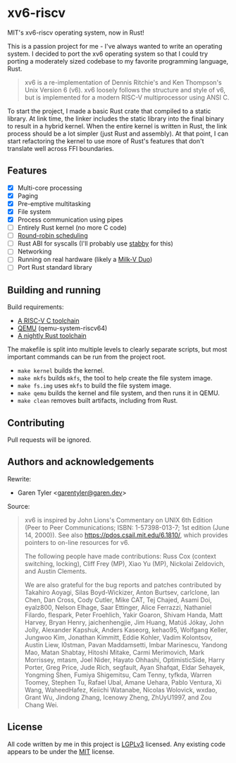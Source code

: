 # xv6-riscv

MIT's xv6-riscv operating system, now in Rust!

This is a passion project for me - I've always wanted to write an operating system.
I decided to port the xv6 operating system so that I could try porting a moderately
sized codebase to my favorite programming language, Rust.

> xv6 is a re-implementation of Dennis Ritchie's and Ken Thompson's Unix
> Version 6 (v6). xv6 loosely follows the structure and style of v6,
> but is implemented for a modern RISC-V multiprocessor using ANSI C.

To start the project, I made a basic Rust crate that compiled to a static library.
At link time, the linker includes the static library into the final binary to result
in a hybrid kernel. When the entire kernel is written in Rust, the link process should
be a lot simpler (just Rust and assembly). At that point, I can start refactoring the
kernel to use more of Rust's features that don't translate well across FFI boundaries.

## Features

- [x] Multi-core processing
- [x] Paging
- [x] Pre-emptive multitasking
- [x] File system
- [x] Process communication using pipes
- [ ] Entirely Rust kernel (no more C code)
- [ ] [Round-robin scheduling](https://en.wikipedia.org/wiki/Round-robin_scheduling)
- [ ] Rust ABI for syscalls (I'll probably use [stabby](https://crates.io/crates/stabby) for this)
- [ ] Networking
- [ ] Running on real hardware (likely a [Milk-V Duo](https://milkv.io/duo))
- [ ] Port Rust standard library

## Building and running

Build requirements:

- [A RISC-V C toolchain](https://github.com/riscv/riscv-gnu-toolchain)
- [QEMU](https://www.qemu.org/download/) (qemu-system-riscv64)
- [A nightly Rust toolchain](https://rustup.rs/)

The makefile is split into multiple levels to clearly separate scripts,
but most important commands can be run from the project root.

- `make kernel` builds the kernel.
- `make mkfs` builds `mkfs`, the tool to help create the file system image.
- `make fs.img` uses `mkfs` to build the file system image.
- `make qemu` builds the kernel and file system, and then runs it in QEMU.
- `make clean` removes built artifacts, including from Rust.

## Contributing

Pull requests will be ignored.

## Authors and acknowledgements

Rewrite:

- Garen Tyler \<<garentyler@garen.dev>>

Source:

> xv6 is inspired by John Lions's Commentary on UNIX 6th Edition (Peer
> to Peer Communications; ISBN: 1-57398-013-7; 1st edition (June 14,
> 2000)).  See also https://pdos.csail.mit.edu/6.1810/, which provides
> pointers to on-line resources for v6.
> 
> The following people have made contributions: Russ Cox (context switching,
> locking), Cliff Frey (MP), Xiao Yu (MP), Nickolai Zeldovich, and Austin
> Clements.
> 
> We are also grateful for the bug reports and patches contributed by
> Takahiro Aoyagi, Silas Boyd-Wickizer, Anton Burtsev, carlclone, Ian
> Chen, Dan Cross, Cody Cutler, Mike CAT, Tej Chajed, Asami Doi,
> eyalz800, Nelson Elhage, Saar Ettinger, Alice Ferrazzi, Nathaniel
> Filardo, flespark, Peter Froehlich, Yakir Goaron, Shivam Handa, Matt
> Harvey, Bryan Henry, jaichenhengjie, Jim Huang, Matúš Jókay, John
> Jolly, Alexander Kapshuk, Anders Kaseorg, kehao95, Wolfgang Keller,
> Jungwoo Kim, Jonathan Kimmitt, Eddie Kohler, Vadim Kolontsov, Austin
> Liew, l0stman, Pavan Maddamsetti, Imbar Marinescu, Yandong Mao, Matan
> Shabtay, Hitoshi Mitake, Carmi Merimovich, Mark Morrissey, mtasm, Joel
> Nider, Hayato Ohhashi, OptimisticSide, Harry Porter, Greg Price, Jude
> Rich, segfault, Ayan Shafqat, Eldar Sehayek, Yongming Shen, Fumiya
> Shigemitsu, Cam Tenny, tyfkda, Warren Toomey, Stephen Tu, Rafael Ubal,
> Amane Uehara, Pablo Ventura, Xi Wang, WaheedHafez, Keiichi Watanabe,
> Nicolas Wolovick, wxdao, Grant Wu, Jindong Zhang, Icenowy Zheng,
> ZhUyU1997, and Zou Chang Wei.

## License

All code written by me in this project is [LGPLv3](https://choosealicense.com/licenses/lgpl-3.0/) licensed.
Any existing code appears to be under the [MIT](https://choosealicense.com/licenses/mit/) license.

